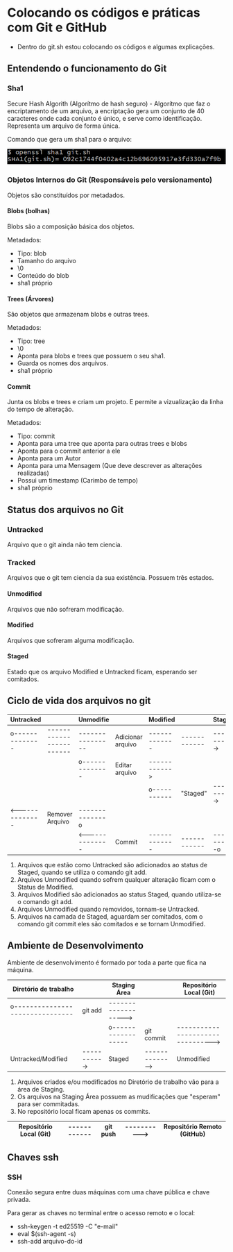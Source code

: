 # Colocando os códigos e práticas com Git e GitHub

- Dentro do git.sh estou colocando os códigos e algumas explicações.

## Entendendo o funcionamento do Git

### Sha1

Secure Hash Algorith (Algorítmo de hash seguro) - Algorítmo que faz o encriptamento de um arquivo, a encriptação gera um conjunto de 40 caracteres onde cada conjunto é único, e serve como identificação. Representa um arquivo de forma única.

Comando que gera um sha1 para o arquivo:

![](https://github.com/NandesLima/git-e-gitHub-codigos/blob/master/imagens/openssl-sha1.png)

### Objetos Internos do Git (Responsáveis pelo versionamento)

Objetos são constituídos por metadados.

#### Blobs (bolhas)

Blobs são a composição básica dos objetos.

Metadados:

- Tipo: blob
- Tamanho do arquivo
- \0
- Conteúdo do blob
- sha1 próprio

#### Trees (Árvores)

São objetos que armazenam blobs e outras trees.

Metadados:

- Tipo: tree
- \0
- Aponta para blobs e trees que possuem o seu sha1.
- Guarda os nomes dos arquivos.
- sha1 próprio

#### Commit

Junta os blobs e trees e criam um projeto. E permite a vizualização da linha do tempo de alteração.

Metadados:

- Tipo: commit
- Aponta para uma tree que aponta para outras trees e blobs
- Aponta para o commit anterior a ele
- Aponta para um Autor
- Aponta para uma Mensagem (Que deve descrever as alterações realizadas)
- Possui um timestamp (Carimbo de tempo)
- sha1 próprio

## Status dos arquivos no Git

### Untracked

Arquivo que o git ainda não tem ciencia.

### Tracked

Arquivos que o git tem ciencia da sua existência. Possuem três estados.

#### Unmodified

Arquivos que não sofreram modificação.

#### Modified

Arquivos que sofreram alguma modificação. 

#### Staged

Estado que os arquivo Modified e Untracked ficam, esperando ser comitados. 

## Ciclo de vida dos arquivos no git

| Untracked       |                          | Unmodifie        |                   | Modified      |              | Staged       |
| --------------- | ------------------------ | ---------------- | ----------------- | ------------- | ------------ | ------------ |
| o-------------- | ------------------------ | ---------------- | Adicionar arquivo | ------------- | ------------ | -----------> |
|                 |                          | o--------------  | Editar arquivo    | ------------> |              |              |
|                 |                          |                  |                   | o-----------  | "Staged"     | -----------> |
| <-------------- | Remover Arquivo          | --------------o  |                   |               |              |              |
|                 |                          | <--------------  | Commit            | ------------- | ------------ | -----------o |

1. Arquivos que estão como Untracked são adicionados ao status de Staged, quando se utiliza o comando git add.
2. Arquivos Unmodified quando sofrem qualquer alteração ficam com o Status de Modified.
3. Arquivos Modified são adicionados ao status Staged, quando utiliza-se o comando git add.
4. Arquivos Unmodified quando removidos, tornam-se Untracked.
5. Arquivos na camada de Staged, aguardam ser comitados, com o comando git commit eles são comitados e se tornam Unmodified.

## Ambiente de Desenvolvimento

Ambiente de desenvolvimento é formado por toda a parte que fica na máquina.

| Diretório de trabalho            |              | Staging Área         |                 | Repositório Local (Git)           |
| -------------------------------- | ------------ | -------------------- | --------------- | --------------------------------- |
| o------------------------------- | git add      | -------------------> |                 |                                   |
|                                  |              | o------------------  | git commit      | --------------------------------> |
| Untracked/Modified               | -----------> | Staged               | --------------> | Unmodified                        |

1. Arquivos criados e/ou modificados no Diretório de trabalho vão para a área de Staging.
2. Os arquivos na Staging Área possuem as mudificações que "esperam" para ser commitadas.
3. No repositório local ficam apenas os commits.

| Repositório Local (Git) | ------------ | git push | -----------> | Repositório Remoto (GitHub) |
| ----------------------- | ------------ | -------- | ------------ | --------------------------- |

## Chaves ssh

### SSH

Conexão segura entre duas máquinas com uma chave pública e chave privada.

Para gerar as chaves no terminal entre o acesso remoto e o local:

- ssh-keygen -t ed25519 -C "e-mail"
- eval $(ssh-agent -s)
- ssh-add arquivo-do-id
